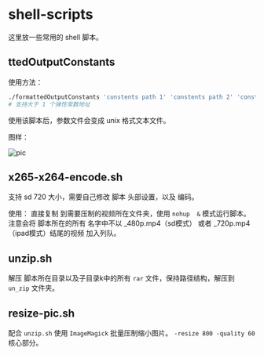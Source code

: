 # shell-scripts
这里放一些常用的 shell 脚本。

## ttedOutputConstants

使用方法：

```sh
./formattedOutputConstants 'constents path 1' 'constents path 2' 'constents path 3' ...
# 支持大于 1 个弹性常数地址

```
使用该脚本后，参数文件会变成 unix 格式文本文件。

图样：

![pic](https://ws1.sinaimg.cn/large/675bda05ly1fqfri3pe06j21dw09142w.jpg)

## x265-x264-encode.sh

支持 sd 720 大小，需要自己修改 脚本 头部设置，以及 编码。

使用：
直接复制 到需要压制的视频所在文件夹，使用 `nohup  &` 模式运行脚本。
注意会将 脚本所在的所有 名字中不以 _480p.mp4（sd模式） 或者 _720p.mp4（ipad模式）结尾的视频 加入列队。 

## unzip.sh

解压 脚本所在目录以及子目录k中的所有 `rar` 文件，保持路径结构，解压到 `un_zip` 文件夹。

## resize-pic.sh

配合 `unzip.sh` 使用 `ImageMagick` 批量压制缩小图片。
`-resize 800 -quality 60 ` 核心部分。

